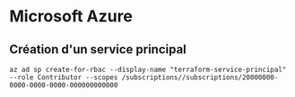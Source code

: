 # Microsoft Azure

## Création d'un service principal

```shell
az ad sp create-for-rbac --display-name "terraform-service-principal" --role Contributor --scopes /subscriptions//subscriptions/20000000-0000-0000-0000-000000000000
```
